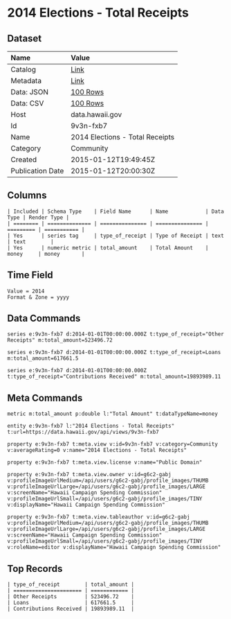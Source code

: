 # 2014 Elections - Total Receipts

## Dataset

| Name | Value |
| :--- | :---- |
| Catalog | [Link](https://catalog.data.gov/dataset/2014-elections-total-receipts-54d1e) |
| Metadata | [Link](https://data.hawaii.gov/api/views/9v3n-fxb7) |
| Data: JSON | [100 Rows](https://data.hawaii.gov/api/views/9v3n-fxb7/rows.json?max_rows=100) |
| Data: CSV | [100 Rows](https://data.hawaii.gov/api/views/9v3n-fxb7/rows.csv?max_rows=100) |
| Host | data.hawaii.gov |
| Id | 9v3n-fxb7 |
| Name | 2014 Elections - Total Receipts |
| Category | Community |
| Created | 2015-01-12T19:49:45Z |
| Publication Date | 2015-01-12T20:00:30Z |

## Columns

```ls
| Included | Schema Type    | Field Name      | Name            | Data Type | Render Type |
| ======== | ============== | =============== | =============== | ========= | =========== |
| Yes      | series tag     | type_of_receipt | Type of Receipt | text      | text        |
| Yes      | numeric metric | total_amount    | Total Amount    | money     | money       |
```

## Time Field

```ls
Value = 2014
Format & Zone = yyyy
```

## Data Commands

```ls
series e:9v3n-fxb7 d:2014-01-01T00:00:00.000Z t:type_of_receipt="Other Receipts" m:total_amount=523496.72

series e:9v3n-fxb7 d:2014-01-01T00:00:00.000Z t:type_of_receipt=Loans m:total_amount=617661.5

series e:9v3n-fxb7 d:2014-01-01T00:00:00.000Z t:type_of_receipt="Contributions Received" m:total_amount=19893989.11
```

## Meta Commands

```ls
metric m:total_amount p:double l:"Total Amount" t:dataTypeName=money

entity e:9v3n-fxb7 l:"2014 Elections - Total Receipts" t:url=https://data.hawaii.gov/api/views/9v3n-fxb7

property e:9v3n-fxb7 t:meta.view v:id=9v3n-fxb7 v:category=Community v:averageRating=0 v:name="2014 Elections - Total Receipts"

property e:9v3n-fxb7 t:meta.view.license v:name="Public Domain"

property e:9v3n-fxb7 t:meta.view.owner v:id=g6c2-gabj v:profileImageUrlMedium=/api/users/g6c2-gabj/profile_images/THUMB v:profileImageUrlLarge=/api/users/g6c2-gabj/profile_images/LARGE v:screenName="Hawaii Campaign Spending Commission" v:profileImageUrlSmall=/api/users/g6c2-gabj/profile_images/TINY v:displayName="Hawaii Campaign Spending Commission"

property e:9v3n-fxb7 t:meta.view.tableauthor v:id=g6c2-gabj v:profileImageUrlMedium=/api/users/g6c2-gabj/profile_images/THUMB v:profileImageUrlLarge=/api/users/g6c2-gabj/profile_images/LARGE v:screenName="Hawaii Campaign Spending Commission" v:profileImageUrlSmall=/api/users/g6c2-gabj/profile_images/TINY v:roleName=editor v:displayName="Hawaii Campaign Spending Commission"
```

## Top Records

```ls
| type_of_receipt        | total_amount | 
| ====================== | ============ | 
| Other Receipts         | 523496.72    | 
| Loans                  | 617661.5     | 
| Contributions Received | 19893989.11  | 
```